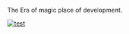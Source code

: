 The Era of magic place of development.

<a href="https://modrinth.com/datapack/era-of-magic"><img scr="https://github.com/modrinth/art/blob/main/Branding/Badge/badge-light__184x72.png" alt="test"></a> 
